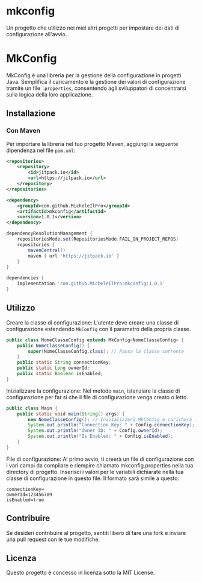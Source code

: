 # mkconfig
Un progetto che utilizzo nei miei altri progetti per impostare dei dati di configurazione all'avvio.

# MkConfig

MkConfig è una libreria per la gestione della configurazione in progetti Java. Semplifica il caricamento e la gestione dei valori di configurazione tramite un file `.properties`, consentendo agli sviluppatori di concentrarsi sulla logica della loro applicazione.

## Installazione

### Con Maven

Per importare la libreria nel tuo progetto Maven, aggiungi la seguente dipendenza nel file `pom.xml`:

```xml
<repositories>
    <repository>
        <id>jitpack.io</id>
        <url>https://jitpack.io</url>
    </repository>
</repositories>

<dependency>
    <groupId>com.github.MicheleIlPro</groupId>
    <artifactId>mkconfig</artifactId>
    <version>1.0.1</version>
</dependency>
```

```groovy
dependencyResolutionManagement {
    repositoriesMode.set(RepositoriesMode.FAIL_ON_PROJECT_REPOS)
    repositories {
        mavenCentral()
        maven { url 'https://jitpack.io' }
    }
}

dependencies {
    implementation 'com.github.MicheleIlPro:mkconfig:1.0.1'
}
```

## Utilizzo

Creare la classe di configurazione: L'utente deve creare una classe di configurazione estendendo `MkConfig` con il parametro della propria classe.

```java
public class NomeClasseConfig extends MkConfig<NomeClasseConfig> {
    public NomeClasseConfig() {
        super(NomeClasseConfig.class); // Passa la classe corrente
    }
    public static String connectionKey;
    public static Long ownerId;
    public static Boolean isEnabled;
}
```

Inizializzare la configurazione: Nel metodo `main`, istanziare la classe di configurazione per far sì che il file di configurazione venga creato o letto.



```java
public class Main {
    public static void main(String[] args) {
        new NomeClasseConfig(); // Inizializzerà MkConfig e caricherà i valori
        System.out.println("Connection Key: " + Config.connectionKey);
        System.out.println("Owner ID: " + Config.ownerId);
        System.out.println("Is Enabled: " + Config.isEnabled);
    }
}
```

File di configurazione: Al primo avvio, ti creerà un file di configurazione con i vari campi da compilare e riempire chiamato mkconfig.properties nella tua directory di progetto. Inserisci i valori per le variabili dichiarate nella tua classe di configurazione in questo file. Il formato sarà simile a questo:
```mmakefile
connectionKey=
ownerId=123456789
isEnabled=true
```

## Contribuire

Se desideri contribuire al progetto, sentiti libero di fare una fork e inviare una pull request con le tue modifiche.


## Licenza

Questo progetto è concesso in licenza sotto la MIT License.